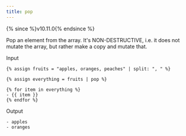 ```yaml
---
title: pop
---
```


{% since %}v10.11.0{% endsince %}

Pop an element from the array. It's NON-DESTRUCTIVE, i.e. it does not mutate the array, but rather make a copy and mutate that.

Input
```liquid
{% assign fruits = "apples, oranges, peaches" | split: ", " %}

{% assign everything = fruits | pop %}

{% for item in everything %}
- {{ item }}
{% endfor %}
```

Output
```text
- apples
- oranges
```

